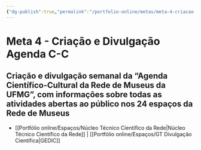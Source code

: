 ```yaml
---
{"dg-publish":true,"permalink":"/portfolio-online/metas/meta-4-criacao-e-divulgacao-agenda-c-c/","tags":["💼/🎯"],"created":"2024-02-05T11:59:48.821-03:00","updated":"2024-02-05T11:28:56.508-03:00"}
---
```



# Meta 4 - Criação e Divulgação Agenda C-C

## Criação e divulgação semanal da “Agenda Científico-Cultural da Rede de Museus da UFMG”, com informações sobre todas as atividades abertas ao público nos 24 espaços da Rede de Museus

- [[Portfólio online/Espaços/Núcleo Técnico Científico da Rede\|Núcleo Técnico Científico da Rede]] | [[Portfólio online/Espaços/GT Divulgação Científica\|GEDIC]]
